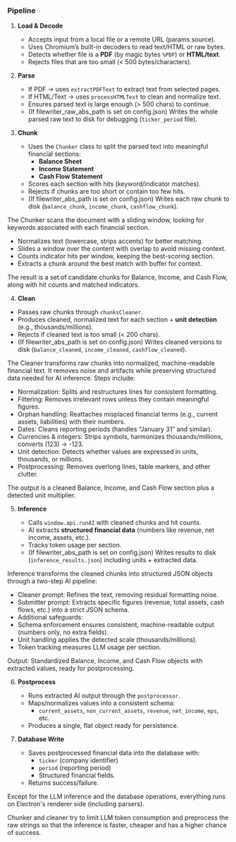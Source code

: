 ### Pipeline

1. **Load & Decode**

   - Accepts input from a local file or a remote URL (params.source).
   - Uses Chromium’s built-in decoders to read text/HTML or raw bytes.
   - Detects whether file is a **PDF** (by magic bytes `%PDF`) or **HTML/text**.
   - Rejects files that are too small (< 500 bytes/characters).

2. **Parse**

   - If PDF → uses `extractPDFText` to extract text from selected pages.
   - If HTML/Text → uses `processHTMLText` to clean and normalize text.
   - Ensures parsed text is large enough (> 500 chars) to continue.
   - (If filewriter_raw_abs_path is set on config.json) Writes the whole parsed
     raw text to disk for debugging (`ticker_period` file).

3. **Chunk**

   - Uses the `Chunker` class to split the parsed text into meaningful financial
     sections:
     - **Balance Sheet**
     - **Income Statement**
     - **Cash Flow Statement**
   - Scores each section with hits (keyword/indicator matches).
   - Rejects if chunks are too short or contain too few hits.
   - (If filewriter_abs_path is set on config.json) Writes each raw chunk to
     disk (`balance_chunk`, `income_chunk`, `cashflow_chunk`).

The Chunker scans the document with a sliding window, looking for keywords
associated with each financial section.

- Normalizes text (lowercase, strips accents) for better matching.
- Slides a window over the content with overlap to avoid missing context.
- Counts indicator hits per window, keeping the best-scoring section.
- Extracts a chunk around the best match with buffer for context.

The result is a set of candidate chunks for Balance, Income, and Cash Flow,
along with hit counts and matched indicators.

4. **Clean**

- Passes raw chunks through `chunksCleaner`.
- Produces cleaned, normalized text for each section + **unit detection** (e.g.,
  thousands/millions).
- Rejects if cleaned text is too small (< 200 chars).
- (If filewriter_abs_path is set on config.json) Writes cleaned versions to disk
  (`balance_cleaned`, `income_cleaned`, `cashflow_cleaned`).

The Cleaner transforms raw chunks into normalized, machine-readable financial
text. It removes noise and artifacts while preserving structured data needed for
AI inference. Steps include:

- Normalization: Splits and restructures lines for consistent formatting.
- Filtering: Removes irrelevant rows unless they contain meaningful figures.
- Orphan handling: Reattaches misplaced financial terms (e.g., current assets,
  liabilities) with their numbers.
- Dates: Cleans reporting periods (handles “January 31” and similar).
- Currencies & integers: Strips symbols, harmonizes thousands/millions, converts
  (123) → -123.
- Unit detection: Detects whether values are expressed in units, thousands, or
  millions.
- Postprocessing: Removes overlong lines, table markers, and other clutter.

The output is a cleaned Balance, Income, and Cash Flow section plus a detected
unit multiplier.

5. **Inference**

   - Calls `window.api.runAI` with cleaned chunks and hit counts.
   - AI extracts **structured financial data** (numbers like revenue, net
     income, assets, etc.).
   - Tracks token usage per section.
   - (If filewriter_abs_path is set on config.json) Writes results to disk
     (`inference_results.json`) including units + extracted data.

Inference transforms the cleaned chunks into structured JSON objects through a
two-step AI pipeline:

- Cleaner prompt: Refines the text, removing residual formatting noise.
- Submitter prompt: Extracts specific figures (revenue, total assets, cash
  flows, etc.) into a strict JSON schema.
- Additional safeguards:
- Schema enforcement ensures consistent, machine-readable output (numbers only,
  no extra fields).
- Unit handling applies the detected scale (thousands/millions).
- Token tracking measures LLM usage per section.

Output: Standardized Balance, Income, and Cash Flow objects with extracted
values, ready for postprocessing.

6. **Postprocess**

   - Runs extracted AI output through the `postprocessor`.
   - Maps/normalizes values into a consistent schema:
     - `current_assets`, `non_current_assets`, `revenue`, `net_income`, `eps`,
       etc.
   - Produces a single, flat object ready for persistence.

7. **Database Write**
   - Saves postprocessed financial data into the database with:
     - `ticker` (company identifier)
     - `period` (reporting period)
     - Structured financial fields.
   - Returns success/failure.

Except for the LLM inference and the database operations, everything runs on
Electron's renderer side (including parsers).

Chunker and cleaner try to limit LLM token consumption and preprocess the raw
strings so that the inference is faster, cheaper and has a higher chance of
success.
